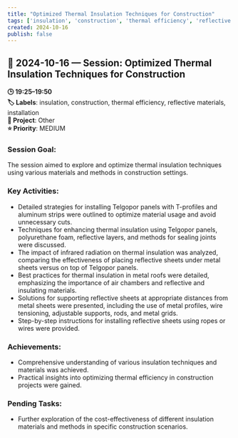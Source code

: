 ```yaml
---
title: "Optimized Thermal Insulation Techniques for Construction"
tags: ['insulation', 'construction', 'thermal efficiency', 'reflective materials', 'installation']
created: 2024-10-16
publish: false
---
```


## 📅 2024-10-16 — Session: Optimized Thermal Insulation Techniques for Construction

**🕒 19:25–19:50**  
**🏷️ Labels**: insulation, construction, thermal efficiency, reflective materials, installation  
**📂 Project**: Other  
**⭐ Priority**: MEDIUM  


### Session Goal:
The session aimed to explore and optimize thermal insulation techniques using various materials and methods in construction settings.

### Key Activities:
- Detailed strategies for installing Telgopor panels with T-profiles and aluminum strips were outlined to optimize material usage and avoid unnecessary cuts.
- Techniques for enhancing thermal insulation using Telgopor panels, polyurethane foam, reflective layers, and methods for sealing joints were discussed.
- The impact of infrared radiation on thermal insulation was analyzed, comparing the effectiveness of placing reflective sheets under metal sheets versus on top of Telgopor panels.
- Best practices for thermal insulation in metal roofs were detailed, emphasizing the importance of air chambers and reflective and insulating materials.
- Solutions for supporting reflective sheets at appropriate distances from metal sheets were presented, including the use of metal profiles, wire tensioning, adjustable supports, rods, and metal grids.
- Step-by-step instructions for installing reflective sheets using ropes or wires were provided.

### Achievements:
- Comprehensive understanding of various insulation techniques and materials was achieved.
- Practical insights into optimizing thermal efficiency in construction projects were gained.

### Pending Tasks:
- Further exploration of the cost-effectiveness of different insulation materials and methods in specific construction scenarios.
